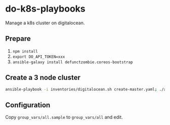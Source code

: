 # do-k8s-playbooks

Manage a k8s cluster on digitalocean.

## Prepare

1. `npm install`
2. `export DO_API_TOKEN=xxx`
3. `ansible-galaxy install defunctzombie.coreos-bootstrap`

## Create a 3 node cluster

```sh
ansible-playbook -i inventories/digitalocean.sh create-master.yaml; ./add-node.sh; ./add-node.sh
```

## Configuration

Copy `group_vars/all.sample` to `group_vars/all` and edit.
